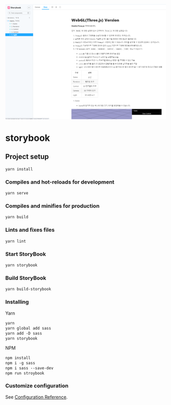![sample](./sample.png)

# storybook

## Project setup
```
yarn install
```

### Compiles and hot-reloads for development
```
yarn serve
```

### Compiles and minifies for production
```
yarn build
```

### Lints and fixes files
```
yarn lint
```

### Start StoryBook
```
yarn storybook
```

### Build StoryBook
```
yarn build-storybook
```

### Installing
Yarn
```
yarn
yarn global add sass
yarn add -D sass
yarn storybook
```
NPM
```
npm install
npm i -g sass
npm i sass --save-dev
npm run stroybook
```

### Customize configuration
See [Configuration Reference](https://cli.vuejs.org/config/).